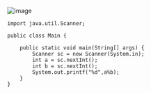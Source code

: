 ![image](https://user-images.githubusercontent.com/58898466/152951981-1f0642d6-a6cb-428a-912a-93647abf8e00.png)
~~~
import java.util.Scanner;

public class Main {

	public static void main(String[] args) {
		Scanner sc = new Scanner(System.in);
		int a = sc.nextInt();
		int b = sc.nextInt();
		System.out.printf("%d",a%b);
	}
}
~~~
